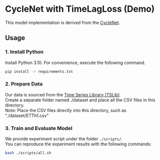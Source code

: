 # CycleNet with TimeLagLoss (Demo)

This model implementation is derived from the [CycleNet](https://github.com/ACAT-SCUT/CycleNet).

## Usage

### 1. Install Python

Install Python 3.10. For convenience, execute the following command.

```bash
pip install -r requirements.txt
```

### 2. Prepare Data

Our data is sourced from the [Time Series Library (TSLib)](https://github.com/thuml/Time-Series-Library).  \
Create a separate folder named ./dataset and place all the CSV files in this directory. \
Note: Place the CSV files directly into this directory, such as "./dataset/ETTh1.csv"

### 3. Train and Evaluate Model

We provide experiment script under the folder `./scripts/`.  
You can reproduce the experiment results with the following commands:

```bash
bash ./scripts/all.sh

```

